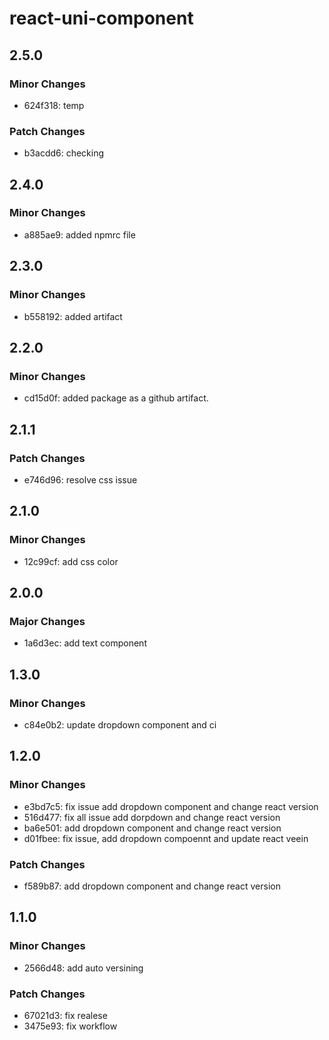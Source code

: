 # react-uni-component

## 2.5.0

### Minor Changes

- 624f318: temp

### Patch Changes

- b3acdd6: checking

## 2.4.0

### Minor Changes

- a885ae9: added npmrc file

## 2.3.0

### Minor Changes

- b558192: added artifact

## 2.2.0

### Minor Changes

- cd15d0f: added package as a github artifact.

## 2.1.1

### Patch Changes

- e746d96: resolve css issue

## 2.1.0

### Minor Changes

- 12c99cf: add css color

## 2.0.0

### Major Changes

- 1a6d3ec: add text component

## 1.3.0

### Minor Changes

- c84e0b2: update dropdown component and ci

## 1.2.0

### Minor Changes

- e3bd7c5: fix issue add dropdown component and change react version
- 516d477: fix all issue add dorpdown and change react version
- ba6e501: add dropdown component and change react version
- d01fbee: fix issue, add dropdown compoennt and update react veein

### Patch Changes

- f589b87: add dropdown component and change react version

## 1.1.0

### Minor Changes

- 2566d48: add auto versining

### Patch Changes

- 67021d3: fix realese
- 3475e93: fix workflow
